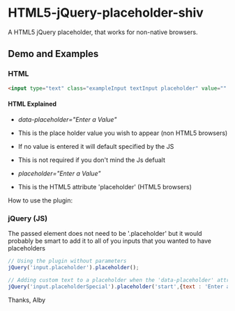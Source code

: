 HTML5-jQuery-placeholder-shiv
=============================

A HTML5 jQuery placeholder, that works for non-native browsers.

## Demo and Examples

### HTML

```html
<input type="text" class="exampleInput textInput placeholder" value="" data-placeholder="Enter a Value" placeholder="Enter a Value" name="exampleInput">
```

#### HTML Explained

 * *data-placeholder="Enter a Value"*
  * This is the place holder value you wish to appear (non HTML5 browsers)
  * If no value is entered it will default specified by the JS
  * This is not required if you don't mind the Js defualt
 
 * *placeholder="Enter a Value"*
  * This is the HTML5 attribute 'placeholder' (HTML5 browsers)


How to use the plugin:

### jQuery (JS)

The passed element does not need to be '.placeholder' but it would probably be smart to add it to all of you inputs that you wanted to have placeholders

```js
// Using the plugin without parameters
jQuery('input.placeholder').placeholder();

// Adding custom text to a placeholder when the 'data-placeholder' attribute is not present
jQuery('input.placeholderSpecial').placeholder('start',{text : 'Enter a Special Value...'});
```

Thanks,
Alby